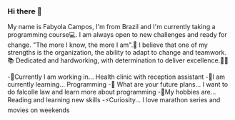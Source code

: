 ### Hi there 👋

My name is Fabyola Campos, I'm from Brazil and I'm currently taking a programming course💻. I am always open to new challenges and ready for change. "The more I know, the more I am".🥰
I believe that one of my strengths is the organization, the ability to adapt to change and teamwork.📚
Dedicated and hardworking, with determination to deliver excellence.👩‍💼

-🔭Currently I am working in... Health clinic with reception assistant
-🌱I am currently learning... Programming
-🤔 What are your future plans... I want to do falcolle law and learn more about programming
-👯My hobbies are... Reading and learning new skills
-⚡Curiosity... I love marathon series and movies on weekends


<!--
#Hey
- 🔭 I’m currently working on ...
- 🌱 I’m currently learning ...
- 👯 I’m looking to collaborate on ...
- 🤔 I’m looking for help with ...
- 💬 Ask me about ...
- 📫 How to reach me: ...
- 😄 Pronouns: ...
- ⚡ Fun fact: ...
-->
